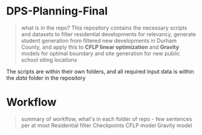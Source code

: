 # DPS-Planning-Final
>what is in the repo?
This repository contains the necessary scripts and datasets to filter residential developments for relevancy, generate student generation from filtered new developments in Durham County, and apply this to **CFLP linear optimization** and **Gravity** models for optimal boundary and site generation for new public school siting locations

The scripts are within their own folders, and all required input data is within the *data* folder in the repository

# Workflow
>summary of workflow, what's in each folder of repo - few sentences per at most
Residential filter
Checkpoints
CFLP model
Gravity model
